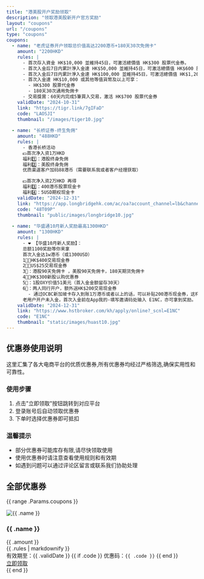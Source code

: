 ```yaml
---
title: "港美股开户奖励领取"
description: "领取港美股新开户官方奖励"
layout: "coupons"
url: "/coupons"
type: "coupons"
coupons:
  - name: "老虎证券开户领取总价值高达2200港币+180天30次免佣卡"
    amount: "2200HKD"
    rules: |
      - 首次存入資金 HK$10,000 並維持45日，可激活總價值 HK$300 股票代金券。
      - 首次入金后7日内累計淨入金達 HK$50,000 並維持45日，可激活總價值 HK$600 股票代金券。
      - 首次入金后7日内累計淨入金達 HK$100,000 並維持45日，可激活總價值 HK$1,200 股票代金券。
      - 首次入金達 HK$10,000 或其他等值貨幣及以上可享：
        - HK$300 股票代金券
        - 180天30次通用免佣卡
      - 交易獎賞：60天内完成5筆買入交易，激活 HK$700 股票代金券
    validDate: "2024-10-31"
    link: "https://tigr.link/7gIFaD"
    code: "LAOSJI"
    thumbnail: "/images/tiger10.jpg"
    
  - name: "长桥证券-终生免佣"
    amount: "488HKD"
    rules: |
      - 香港长桥活动
      💵首次净入资1万HKD 
      福利1️⃣：港股终身免佣
      福利2️⃣：美股终身免佣
      优质渠道客户加码88港币（需要联系我或者客户经理获取）

      💵首次净入资2万HKD 再得
      福利3️⃣：400港币股票现金卡
      福利4️⃣：5USD期权现金卡
    validDate: "2024-12-31"
    link: "https://app.longbridgehk.com/ac/oa?account_channel=lb&channel=HB100034&invite-code=48T09P"
    code: "48T09P"
    thumbnail: "public/images/longbridge10.jpg"
    
  - name: "华盛通10月新人奖励最高1300HKD"
    amount: "1300HKD"
    rules: |
      - ❤️ 【华盛10月新人奖励】： 
      总额1100奖励等你来拿 
      首次入金达1w港币（或1300USD） 
      1⃣：HK$400交易现金券
      2⃣：US$25交易现金券 
      3⃣：港股90天免佣卡 ，美股90天免佣卡，180天期货免佣卡
      4⃣：HK$300新股认购优惠券 
      5⃣：1股OXY价值51美元（首入金金额留存30天） 
      6⃣：两人同行开户，额外送HK$200交易现金券 
        - 通过OCBC新加坡卡存入到账1万港币或者以上的话，可以补贴200港币现金券，这样就相当于无损入金了
      老用户开户未入金，首次入金前在App我的-填写邀请码处输入 E1NC，亦可拿到奖励。
    validDate: "2024-12-31"
    link: "https://www.hstbroker.com/kh/apply/online?_scnl=E1NC"
    code: "E1NC"
    thumbnail: "static/images/huast10.jpg"
---
```


## 优惠券使用说明

这里汇集了各大电商平台的优质优惠券,所有优惠券均经过严格筛选,确保实用性和可靠性。

### 使用步骤

1. 点击"立即领取"按钮跳转到对应平台
2. 登录账号后自动领取优惠券
3. 下单时选择优惠券即可抵扣

### 温馨提示

- 部分优惠券可能库存有限,请尽快领取使用
- 使用优惠券时请注意查看使用规则和有效期
- 如遇到问题可以通过评论区留言或联系我们协助处理

## 全部优惠券

{{ range .Params.coupons }}
<div class="coupon-card">
  <img src="{{ .thumbnail }}" alt="{{ .name }}" class="coupon-thumbnail">
  <div class="coupon-info">
    <h3 class="coupon-name">{{ .name }}</h3>
    <span class="discount-amount">{{ .amount }}</span>
    <div class="coupon-rules">
      {{ .rules | markdownify }}
    </div>
    <div class="coupon-meta">
      <span>有效期至：{{ .validDate }}</span>
      {{ if .code }}
      <span>优惠码：<code class="coupon-code">{{ .code }}</code></span>
      {{ end }}
    </div>
    <a href="{{ .link }}" class="coupon-btn" target="_blank">立即领取</a>
  </div>
</div>
{{ end }}
